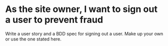 # As the site owner, I want to sign out a user to prevent fraud


Write a user story and a BDD spec for signing out a user. Make up your own or use the one stated here.
